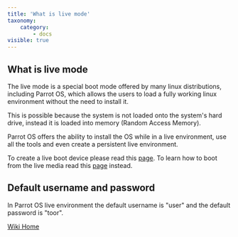 ```yaml
---
title: 'What is live mode'
taxonomy:
    category:
        - docs
visible: true
---
```


## What is live mode

The live mode is a special boot mode offered by many linux distributions, including Parrot OS, which allows the users to load a fully working linux environment without the need to install it.

This is possible because the system is not loaded onto the system's hard drive, instead it is loaded into memory (Random Access Memory).

Parrot OS offers the ability to install the OS while in a live environment, use all the tools and even create a persistent live environment.

To create a live boot device please read this [page](https://www.parrotsec.org/docs/getting-started/create-boot-device/).
To learn how to boot from the live media read this [page](https://www.parrotsec.org/docs/getting-started/how-to-boot/) instead.

## Default username and password
In Parrot OS live environment the default username is "user" and the default password is "toor".

[Wiki Home](wiki/startpage.md)